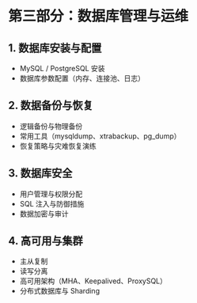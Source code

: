 # **第三部分：数据库管理与运维**

## 1. **数据库安装与配置**

   * MySQL / PostgreSQL 安装
   * 数据库参数配置（内存、连接池、日志）

## 2. **数据备份与恢复**

   * 逻辑备份与物理备份
   * 常用工具（mysqldump、xtrabackup、pg\_dump）
   * 恢复策略与灾难恢复演练

## 3. **数据库安全**

   * 用户管理与权限分配
   * SQL 注入与防御措施
   * 数据加密与审计

## 4. **高可用与集群**

   * 主从复制
   * 读写分离
   * 高可用架构（MHA、Keepalived、ProxySQL）
   * 分布式数据库与 Sharding


